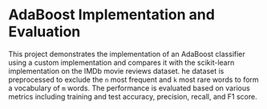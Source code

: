 # AdaBoost Implementation and Evaluation
This project demonstrates the implementation of an AdaBoost classifier using a custom
implementation and compares it with the scikit-learn implementation on the IMDb movie reviews dataset.
he dataset is preprocessed to exclude the `n` most frequent and `k` most rare words to
form a vocabulary of `m` words. The performance is evaluated based on various metrics including 
training and test accuracy, precision, recall, and F1 score.

